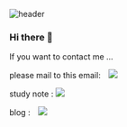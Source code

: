 ![header](https://capsule-render.vercel.app/api?type=wave&color=gradient&section=footer&text=Welcome%20to%20Sini%20World!&fontSize=70&fontAlign=50&fontColor=000000)
### Hi there 👋

<!--
**bobsini601/bobsini601** is a ✨ _special_ ✨ repository because its `README.md` (this file) appears on your GitHub profile.

Here are some ideas to get you started:

- 🔭 I’m currently working on ...
- 🌱 I’m currently learning ...
- 👯 I’m looking to collaborate on ...
- 🤔 I’m looking for help with ...
- 💬 Ask me about ...
- 📫 How to reach me: ...
- 😄 Pronouns: ...
- ⚡ Fun fact: ...
-->

<p>If you want to contact me ...</p>
<p>please mail to this email: <a href="mailto:psh7130@gmail.com">
<img src="https://img.shields.io/badge/Gmail-d14836?style=flat-square&logo=Gmail&logoColor=white&link=mailto:psh7130@gmail.com" style="height : auto; margin-left : 10px; margin-right : 10px;"/></a></p>
<p>study note : <a href="https://www.notion.so/STUDY_HOME-f8e887d33aac4863a83e469c519f6ac5"><img src="https://img.shields.io/badge/BLOG-FFCA28?style=flat-square&logo=volg&logoColor=white"/></a></p>
</a> 
<p>blog : <a href="https://velog.io/@bobsini601">
    <img 
        src="http://img.shields.io/badge/-222222?style=flat&logo=Vector Logo Zone&link=https://velog.io/@bobsini601"
        style="height : auto; margin-left : 10px; margin-right : 10px;"/>
</a></p>
</a> 
